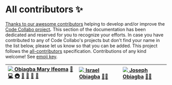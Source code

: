 # All contributors ✨ 

[Thanks to our awesome contributors](https://code-collabo.gitbook.io/docs/meet-our-awesome-contributors/all-contributors) helping to develop and/or improve the [Code Collabo project](https://github.com/code-collabo)_**.**_ This section of the documentation has been dedicated and reserved for you to recognize your efforts. In case you have contributed to any of Code Collabo's projects but don't find your name in the list below, please let us know so that you can be added. This project follows the [all-contributors](https://github.com/all-contributors/all-contributors) specification. Contributions of any kind welcome! See [emoji key](https://allcontributors.org/docs/en/emoji-key). 

| [![](https://avatars.githubusercontent.com/u/45185388?v=4?s=100) **Obiagba Mary Ifeoma**](https://github.com/Ifycode) [📖](https://github.com/code-collabo/docs/commits?author=Ifycode) [💻](https://github.com/code-collabo/docs/commits?author=Ifycode) [🚇](all-contributors.md#infra-Ifycode) [🚧](all-contributors.md#maintenance-Ifycode) [👀](https://github.com/code-collabo/docs/pulls?q=is%3Apr+reviewed-by%3AIfycode) [📆](all-contributors.md#projectManagement-Ifycode) [🤔](all-contributors.md#ideas-Ifycode) | [![](https://avatars.githubusercontent.com/u/14045379?v=4?s=100) **Israel Obiagba**](https://github.com/IsraelObiagba) [🧑‍🏫](all-contributors.md#mentoring-IsraelObiagba) | [![](https://avatars.githubusercontent.com/u/42423547?v=4?s=100) **Joseph Obiagba**](https://github.com/jiobiagba) [🧑‍🏫](all-contributors.md#mentoring-jiobiagba) |
| :--- | :--- | :--- |


